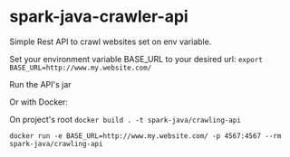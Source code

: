 # spark-java-crawler-api
Simple Rest API to crawl websites set on env variable.

Set your environment variable BASE_URL to your desired url:
`export BASE_URL=http://www.my.website.com/`

Run the API's jar

Or with Docker:

On project's root
`docker build . -t spark-java/crawling-api`

`docker run
-e BASE_URL=http://www.my.website.com/
-p 4567:4567 --rm spark-java/crawling-api`
